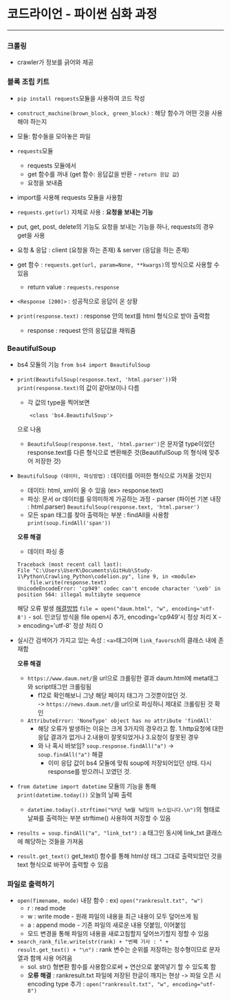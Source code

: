 # 코드라이언 - 파이썬 심화 과정

------

### 크롤링
- crawler가 정보를 긁어와 제공

### 블록 조립 키트
- ```pip install requests```모듈을 사용하여 코드 작성
- ```construct_machine(brown_block, green_block)``` : 해당 함수가 어떤 것을 사용해야 하는지
- 모듈: 함수들을 모아놓은 파일
- ```requests```모듈
    - requests 모듈에서
    - get 함수를 꺼내 (get 함수: 응답값을 반환 - ```return 응답 값```)
    - 요청을 보내줌
- import를 사용해 requests 모듈을 사용함
- ```requests.get(url)``` 자체로 사용 : **요청을 보내는 기능**
- put, get, post, delete의 기능도 요청을 보내는 기능을 하나, requests의 경우 get을 사용
- 요청 & 응답 : client (요청을 하는 존재) & server (응답을 하는 존재)

- get 함수 : ```requests.get(url, param=None, **kwargs)```의 방식으로 사용할 수 있음
    - return value : ```requests.response```
- ```<Response [200]>``` : 성공적으로 응답이 온 상황
- ```print(response.text)``` : response 안의 text를 html 형식으로 받아 출력함
    - response : request 안의 응답값을 채워줌

### BeautifulSoup
- bs4 모듈의 기능 ```from bs4 import BeautifulSoup```
- ```print(BeautifulSoup(response.text, 'html.parser'))```와 ```print(response.text)```의 값이 같아보이나 다름
    - 각 값의 type을 찍어보면 
    ``` <class 'str'>
        <class 'bs4.BeautifulSoup'>
    ```
    으로 나옴
    - ```BeautifulSoup(response.text, 'html.parser')```은 문자열 type이었던 response.text를 다른 형식으로 변환해준 것(BeautifulSoup 의 형식에 맞추어 저장한 것)

- ```BeautifulSoup (데이터, 파싱방법)``` : 데이터를 어떠한 형식으로 가져올 것인지
    - 데이터: html, xml이 올 수 있음 (ex> response.text)
    - 파싱: 문서 or 데이터를 유의미하게 가공하는 과정 - parser (파이썬 기본 내장 : html.parser)
    ```BeautifulSoup(response.text, 'html.parser')```
    - 모든 span 태그를 찾아 출력하는 부분 : findAll을 사용함 ```print(soup.findAll('span'))```

    **오류 해결**
    - 데이터 파싱 중 
    ```
    Traceback (most recent call last):
    File "C:\Users\UserK\Documents\GitHub\Study-1\Python\Crawling_Python\codelion.py", line 9, in <module>
        file.write(response.text)
    UnicodeEncodeError: 'cp949' codec can't encode character '\xeb' in position 564: illegal multibyte sequence
    ```
    해당 오류 발생 [해결방법](https://ddolcat.tistory.com/749) ```file = open("daum.html", "w", encoding='utf-8')```
        - sol. 인코딩 방식을 file open시 추가, encoding='cp949'시 정상 처리 X -> encoding='utf-8' 정상 처리 O

- 실시간 검색어가 가지고 있는 속성 : ```<a>```태그이며 ```link_favorsch```의 클래스 내에 존재함

    **오류 해결**
    - ```https://www.daum.net/```을 url으로 크롤링한 결과 daum.html에 meta태그와 script태그만 크롤링됨
        - f12로 확인해보니 그냥 해당 페이지 태그가 그것뿐이었던 것. <br> 
        -> ```https://news.daum.net/```을 url으로 파싱하니 제대로 크롤링된 것 확인
    - ```AttributeError: 'NoneType' object has no attribute 'findAll'``` 
        - 해당 오류가 발생하는 이유는 크게 3가지의 경우라고 함.
            1.http요청에 대한응답 결과가 없거나
            2.내용이 잘못되었거나
            3.요청이 잘못된 경우
        - 와 나 혹시 바보임? ```soup.response.findAll("a")``` -> ```soup.findAll("a")``` 해결
            - 이미 응답 값이 bs4 모듈에 맞춰 soup에 저장되어있던 상태. 다시 response를 받으려니 꼬였던 것.

- ```from datetime import datetime``` 모듈의 기능을 통해 ```print(datetime.today())``` 오늘의 날짜 출력
    - ```datetime.today().strftime("%Y년 %m월 %d일의 뉴스입니다.\n")```의 형태로 날짜를 출력하는 부분 strftime() 사용하여 저장할 수 있음
- ```results = soup.findAll("a", "link_txt")``` : a 태그인 동시에 link_txt 클래스에 해당하는 것들을 가져옴
- ```result.get_text()``` get_text() 함수를 통해 html상 태그 그대로 출력되었던 것을 text 형식으로 바꾸어 출력할 수 있음

### 파일로 출력하기
- ```open(fimename, mode)``` 내장 함수 : ex) ```open("rankresult.txt", "w")```
    - r : read mode
    - w : write mode - 원래 파일의 내용을 최근 내용이 모두 덮어쓰게 됨
    - a : append mode - 기존 파일의 새로운 내용 덧붙임, 이어붙임
    - 모드 변경을 통해 파일의 내용을 새로고침할지 덮어쓰기할지 정할 수 있음
- ```search_rank_file.write(str(rank) + "번째 기사 : " + result.get_text() + "\n")``` : rank 변수는 순위를 저장하는 정수형이므로 문자열과 함께 사용 어려움
    - sol. str() 형변환 함수를 사용함으로써 + 연산으로 붙여넣기 할 수 있도록 함
    - **오류 해결** : rankresult.txt 파일에 저장된 한글이 깨지는 현상 -> 파일 오픈 시 encoding type 추가 : ```open("rankresult.txt", "w", encoding="utf-8")```